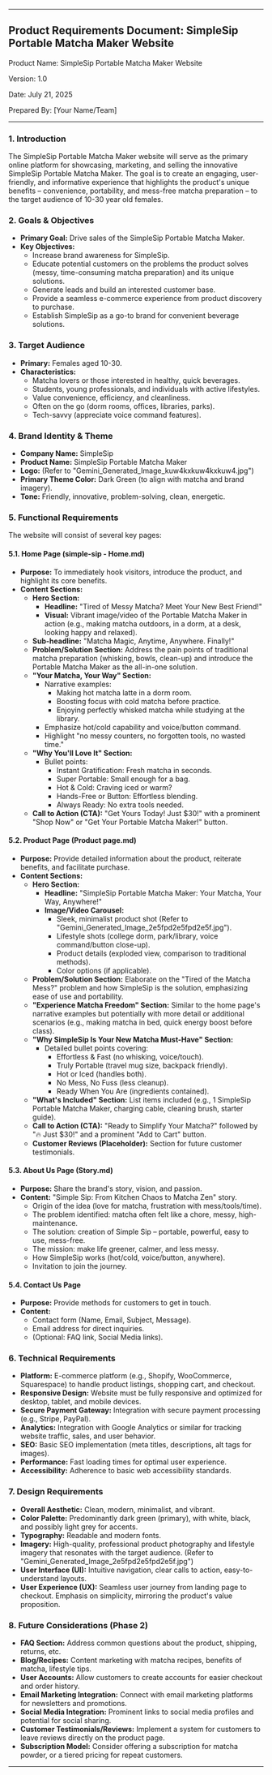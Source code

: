 

---

## **Product Requirements Document: SimpleSip Portable Matcha Maker Website**

Product Name: SimpleSip Portable Matcha Maker Website

Version: 1.0

Date: July 21, 2025

Prepared By: \[Your Name/Team\]

---

### **1\. Introduction**

The SimpleSip Portable Matcha Maker website will serve as the primary online platform for showcasing, marketing, and selling the innovative SimpleSip Portable Matcha Maker. The goal is to create an engaging, user-friendly, and informative experience that highlights the product's unique benefits – convenience, portability, and mess-free matcha preparation – to the target audience of 10-30 year old females.

### **2\. Goals & Objectives**

* **Primary Goal:** Drive sales of the SimpleSip Portable Matcha Maker.  
* **Key Objectives:**  
  * Increase brand awareness for SimpleSip.  
  * Educate potential customers on the problems the product solves (messy, time-consuming matcha preparation) and its unique solutions.  
  * Generate leads and build an interested customer base.  
  * Provide a seamless e-commerce experience from product discovery to purchase.  
  * Establish SimpleSip as a go-to brand for convenient beverage solutions.

### **3\. Target Audience**

* **Primary:** Females aged 10-30.  
* **Characteristics:**  
  * Matcha lovers or those interested in healthy, quick beverages.  
  * Students, young professionals, and individuals with active lifestyles.  
  * Value convenience, efficiency, and cleanliness.  
  * Often on the go (dorm rooms, offices, libraries, parks).  
  * Tech-savvy (appreciate voice command features).

### **4\. Brand Identity & Theme**

* **Company Name:** SimpleSip  
* **Product Name:** SimpleSip Portable Matcha Maker  
* **Logo:** (Refer to "Gemini\_Generated\_Image\_kuw4kxkuw4kxkuw4.jpg")  
* **Primary Theme Color:** Dark Green (to align with matcha and brand imagery).  
* **Tone:** Friendly, innovative, problem-solving, clean, energetic.

### **5\. Functional Requirements**

The website will consist of several key pages:

#### **5.1. Home Page (simple-sip \- Home.md)**

* **Purpose:** To immediately hook visitors, introduce the product, and highlight its core benefits.  
* **Content Sections:**  
  * **Hero Section:**  
    * **Headline:** "Tired of Messy Matcha? Meet Your New Best Friend\!"  
    * **Visual:** Vibrant image/video of the Portable Matcha Maker in action (e.g., making matcha outdoors, in a dorm, at a desk, looking happy and relaxed).  
  * **Sub-headline:** "Matcha Magic, Anytime, Anywhere. Finally\!"  
  * **Problem/Solution Section:** Address the pain points of traditional matcha preparation (whisking, bowls, clean-up) and introduce the Portable Matcha Maker as the all-in-one solution.  
  * **"Your Matcha, Your Way" Section:**  
    * Narrative examples:  
      * Making hot matcha latte in a dorm room.  
      * Boosting focus with cold matcha before practice.  
      * Enjoying perfectly whisked matcha while studying at the library.  
    * Emphasize hot/cold capability and voice/button command.  
    * Highlight "no messy counters, no forgotten tools, no wasted time."  
  * **"Why You'll Love It" Section:**  
    * Bullet points:  
      * Instant Gratification: Fresh matcha in seconds.  
      * Super Portable: Small enough for a bag.  
      * Hot & Cold: Craving iced or warm?  
      * Hands-Free or Button: Effortless blending.  
      * Always Ready: No extra tools needed.  
  * **Call to Action (CTA):** "Get Yours Today\! Just $30\!" with a prominent "Shop Now" or "Get Your Portable Matcha Maker\!" button.

#### **5.2. Product Page (Product page.md)**

* **Purpose:** Provide detailed information about the product, reiterate benefits, and facilitate purchase.  
* **Content Sections:**  
  * **Hero Section:**  
    * **Headline:** "SimpleSip Portable Matcha Maker: Your Matcha, Your Way, Anywhere\!"  
    * **Image/Video Carousel:**  
      * Sleek, minimalist product shot (Refer to "Gemini\_Generated\_Image\_2e5fpd2e5fpd2e5f.jpg").  
      * Lifestyle shots (college dorm, park/library, voice command/button close-up).  
      * Product details (exploded view, comparison to traditional methods).  
      * Color options (if applicable).  
  * **Problem/Solution Section:** Elaborate on the "Tired of the Matcha Mess?" problem and how SimpleSip is the solution, emphasizing ease of use and portability.  
  * **"Experience Matcha Freedom" Section:** Similar to the home page's narrative examples but potentially with more detail or additional scenarios (e.g., making matcha in bed, quick energy boost before class).  
  * **"Why SimpleSip Is Your New Matcha Must-Have" Section:**  
    * Detailed bullet points covering:  
      * Effortless & Fast (no whisking, voice/touch).  
      * Truly Portable (travel mug size, backpack friendly).  
      * Hot or Iced (handles both).  
      * No Mess, No Fuss (less cleanup).  
      * Ready When You Are (ingredients contained).  
  * **"What's Included" Section:** List items included (e.g., 1 SimpleSip Portable Matcha Maker, charging cable, cleaning brush, starter guide).  
  * **Call to Action (CTA):** "Ready to Simplify Your Matcha?" followed by "🔥 Just $30\!" and a prominent "Add to Cart" button.  
  * **Customer Reviews (Placeholder):** Section for future customer testimonials.

#### **5.3. About Us Page (Story.md)**

* **Purpose:** Share the brand's story, vision, and passion.  
* **Content:** "Simple Sip: From Kitchen Chaos to Matcha Zen" story.  
  * Origin of the idea (love for matcha, frustration with mess/tools/time).  
  * The problem identified: matcha often felt like a chore, messy, high-maintenance.  
  * The solution: creation of Simple Sip – portable, powerful, easy to use, mess-free.  
  * The mission: make life greener, calmer, and less messy.  
  * How SimpleSip works (hot/cold, voice/button, anywhere).  
  * Invitation to join the journey.

#### **5.4. Contact Us Page**

* **Purpose:** Provide methods for customers to get in touch.  
* **Content:**  
  * Contact form (Name, Email, Subject, Message).  
  * Email address for direct inquiries.  
  * (Optional: FAQ link, Social Media links).

### **6\. Technical Requirements**

* **Platform:** E-commerce platform (e.g., Shopify, WooCommerce, Squarespace) to handle product listings, shopping cart, and checkout.  
* **Responsive Design:** Website must be fully responsive and optimized for desktop, tablet, and mobile devices.  
* **Secure Payment Gateway:** Integration with secure payment processing (e.g., Stripe, PayPal).  
* **Analytics:** Integration with Google Analytics or similar for tracking website traffic, sales, and user behavior.  
* **SEO:** Basic SEO implementation (meta titles, descriptions, alt tags for images).  
* **Performance:** Fast loading times for optimal user experience.  
* **Accessibility:** Adherence to basic web accessibility standards.

### **7\. Design Requirements**

* **Overall Aesthetic:** Clean, modern, minimalist, and vibrant.  
* **Color Palette:** Predominantly dark green (primary), with white, black, and possibly light grey for accents.  
* **Typography:** Readable and modern fonts.  
* **Imagery:** High-quality, professional product photography and lifestyle imagery that resonates with the target audience. (Refer to "Gemini\_Generated\_Image\_2e5fpd2e5fpd2e5f.jpg")  
* **User Interface (UI):** Intuitive navigation, clear calls to action, easy-to-understand layouts.  
* **User Experience (UX):** Seamless user journey from landing page to checkout. Emphasis on simplicity, mirroring the product's value proposition.

### **8\. Future Considerations (Phase 2\)**

* **FAQ Section:** Address common questions about the product, shipping, returns, etc.  
* **Blog/Recipes:** Content marketing with matcha recipes, benefits of matcha, lifestyle tips.  
* **User Accounts:** Allow customers to create accounts for easier checkout and order history.  
* **Email Marketing Integration:** Connect with email marketing platforms for newsletters and promotions.  
* **Social Media Integration:** Prominent links to social media profiles and potential for social sharing.  
* **Customer Testimonials/Reviews:** Implement a system for customers to leave reviews directly on the product page.  
* **Subscription Model:** Consider offering a subscription for matcha powder, or a tiered pricing for repeat customers.

---

